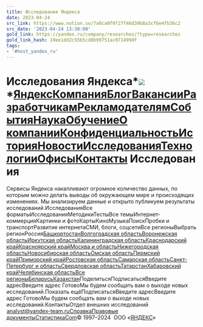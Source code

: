 ```yaml
---
title: Исследования Яндекса
date: 2023-04-24
src_link: https://www.notion.so/7a0ca0f0f27f46d39b8a3cf6e4fb36c2
src_date: '2023-04-24 13:38:00'
gold_link: https://yandex.ru/company/researches/?type=researches
gold_link_hash: 19ee1dd2c55b5cd8b99751ac071499df
tags:
- '#host_yandex_ru'
---
```



Исследования Яндекса*![](https://mc.yandex.ru/watch/520152)*[Яндекс](https://ya.ru/)[Компания](https://yandex.ru/company)[Блог](https://yandex.ru/blog/company)[Вакансии](https://yandex.ru/jobs)[Разработчикам](https://tech.yandex.ru)[Рекламодателям](https://yandex.ru/adv)[События](https://events.yandex.ru)[Наука](https://yandex.ru/company/science)[Обучение](https://academy.yandex.ru)[О компании](/company/main)[Конфиденциальность](/company/privacy)[История](/company/history)[Новости](/company/press_releases)[Исследования](/company/researches)[Технологии](/company/technologies)[Офисы](/company/offices)[Контакты](/company/contacts) Исследования
============

Сервисы Яндекса накапливают огромное количество данных, по которым можно делать выводы об окружающем мире и происходящих изменениях. Мы анализируем данные и открыто публикуем результаты исследований.ИсследованияВсе форматыИсследованияМетодикиТестыВсе темыИнтернет-коммерцияКартинки и фотоКартыКиноМузыкаПоискПробки и транспортРазвитие интернетаСМИ, блоги, соцсетиВсе регионыВыбрать регионРоссия[Башкортостан](/company/researches/?type=researches&region=ufa)[Волгоградская область](/company/researches/?type=researches&region=volgograd)[Воронежская область](/company/researches/?type=researches&region=voronezh)[Иркутская область](/company/researches/?type=researches&region=irkutsk)[Калининградская область](/company/researches/?type=researches&region=kaliningrad)[Краснодарский край](/company/researches/?type=researches&region=krasnodar)[Красноярский край](/company/researches/?type=researches&region=krasnoyarsk)[Москва и область](/company/researches/?type=researches&region=moscow)[Нижегородская область](/company/researches/?type=researches&region=n_novgorod)[Новосибирская область](/company/researches/?type=researches&region=novosibirsk)[Омская область](/company/researches/?type=researches&region=omsk)[Пермский край](/company/researches/?type=researches&region=perm)[Приморский край](/company/researches/?type=researches&region=vladivostok)[Ростовская область](/company/researches/?type=researches&region=rostov)[Самарская область](/company/researches/?type=researches&region=samara)[Санкт-Петербург и область](/company/researches/?type=researches&region=spb)[Свердловская область](/company/researches/?type=researches&region=ekaterinburg)[Татарстан](/company/researches/?type=researches&region=kazan)[Хабаровский край](/company/researches/?type=researches&region=khabarovsk)[Челябинская область](/company/researches/?type=researches&region=chelyabinsk)[Все регионы](/company/researches/?type=researches)[Беларусь](/company/researches/?type=researches&region=belarus)[Казахстан](/company/researches/?type=researches&region=kazakhstan)ПоделитьсяПодписатьсяВведите адресВведите адрес ГотовоМы будем сообщать вам о выходе новых исследований.Показать ещёПодписатьсяВведите адресВведите адрес ГотовоМы будем сообщать вам о выходе новых исследований.КонтактыОтдел внешних исследований  
[![](data:image/gif;base64,R0lGODlhAQABAIAAAP///wAAACH5BAEAAAAALAAAAAABAAEAAAICRAEAOw==)analyst@yandex-team.ru](mailto:analyst@yandex-team.ru "Внешняя ссылка (откроется в новом окне)")[Справка](https://yandex.ru/support/)[Правовые документы](http://legal.yandex.ru/)[Статистика](http://stat.yandex.ru/)[Com](https://yandex.com/company)© 1997–2024  ООО «[ЯНДЕКС](https://ya.ru/)»